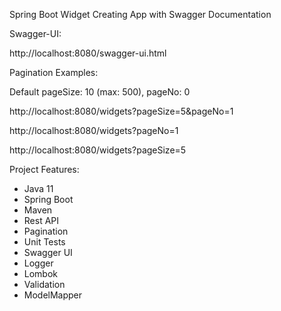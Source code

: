 Spring Boot Widget Creating App with Swagger Documentation

Swagger-UI:
 
http://localhost:8080/swagger-ui.html


Pagination Examples:
 
Default pageSize: 10 (max: 500), pageNo: 0
 
http://localhost:8080/widgets?pageSize=5&pageNo=1
 
http://localhost:8080/widgets?pageNo=1
 
http://localhost:8080/widgets?pageSize=5
 


Project Features:

* Java 11
* Spring Boot
* Maven
* Rest API
* Pagination
* Unit Tests
* Swagger UI
* Logger
* Lombok
* Validation
* ModelMapper

